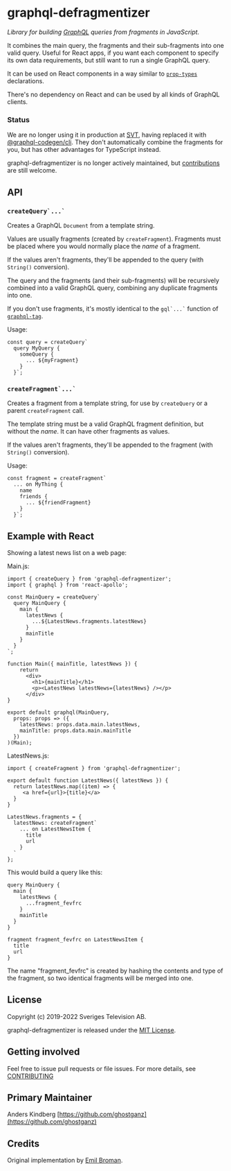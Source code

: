 
# graphql-defragmentizer

*Library for building [GraphQL](https://github.com/graphql/graphql-js) queries
from fragments in JavaScript.*

It combines the main query, the fragments and their sub-fragments into one
valid query. Useful for React apps, if you want each component to specify
its own data requirements, but still want to run a single GraphQL query.

It can be used on React components in a way similar to [`prop-types`](https://github.com/facebook/prop-types)
declarations.

There's no dependency on React and can be used by all kinds of GraphQL clients.

### Status

We are no longer using it in production at [SVT](https://www.svt.se/opensource/), having replaced it with [@graphql-codegen/cli](https://github.com/dotansimha/graphql-code-generator). They don't automatically combine the fragments for you, but has other advantages for TypeScript instead.  

graphql-defragmentizer is no longer actively maintained, but [contributions](CONTRIBUTING.md) are still welcome.  

## API

### `` createQuery`...` ``

Creates a GraphQL `Document` from a template string.

Values are usually fragments (created by `createFragment`). Fragments must be placed where
you would normally place the _name_ of a fragment.

If the values aren't fragments, they'll be appended to the query (with `String()` conversion).

The query and the fragments (and their sub-fragments) will be recursively combined into a
valid GraphQL query, combining any duplicate fragments into one.

If you don't use fragments, it's mostly identical to the `` gql`...` `` function
of [`graphql-tag`](https://github.com/apollographql/graphql-tag).

Usage:

    const query = createQuery`
      query MyQuery {
        someQuery {
          ... ${myFragment}
        }
      }`;

### `` createFragment`...` ``

Creates a fragment from a template string, for use by `createQuery` or a parent `createFragment` call.

The template string must be a valid GraphQL fragment definition, but without the _name_. It can have
other fragments as values.

If the values aren't fragments, they'll be appended to the fragment (with `String()` conversion).

Usage:

    const fragment = createFragment`
      ... on MyThing {
        name
        friends {
          ... ${friendFragment}
        }
      }`;

## Example with React

Showing a latest news list on a web page:

Main.js:

    import { createQuery } from 'graphql-defragmentizer';
    import { graphql } from 'react-apollo';

    const MainQuery = createQuery`
      query MainQuery {
        main {
          latestNews {
            ...${LatestNews.fragments.latestNews}
          }
          mainTitle
        }
      }
    `;

    function Main({ mainTitle, latestNews }) {
        return
          <div>
            <h1>{mainTitle}</h1>
            <p><LatestNews latestNews={latestNews} /></p>
          </div>
    }

    export default graphql(MainQuery,
      props: props => ({
        latestNews: props.data.main.latestNews,
        mainTitle: props.data.main.mainTitle 
      })
    )(Main);

LatestNews.js:
    
    import { createFragment } from 'graphql-defragmentizer';

    export default function LatestNews({ latestNews }) {
      return latestNews.map((item) => {
         <a href={url}>{title}</a>
      }
    }

    LatestNews.fragments = {
      latestNews: createFragment`
        ... on LatestNewsItem {
          title
          url
        }
      `
    };
    
This would build a query like this:

    query MainQuery {
      main {
        latestNews {
          ...fragment_fevfrc
        }
        mainTitle
      }
    }
    
    fragment fragment_fevfrc on LatestNewsItem {
      title
      url
    }

The name "fragment_fevfrc" is created by hashing the contents and type of the
fragment, so two identical fragments will be merged into one.

## License

Copyright (c) 2019-2022 Sveriges Television AB.

graphql-defragmentizer is released under the [MIT License](LICENSE).

## Getting involved

Feel free to issue pull requests or file issues. For more details, see [CONTRIBUTING](CONTRIBUTING.md) 

## Primary Maintainer

Anders Kindberg [https://github.com/ghostganz](https://github.com/ghostganz)

## Credits

Original implementation by [Emil Broman](https://github.com/emilniklas).
